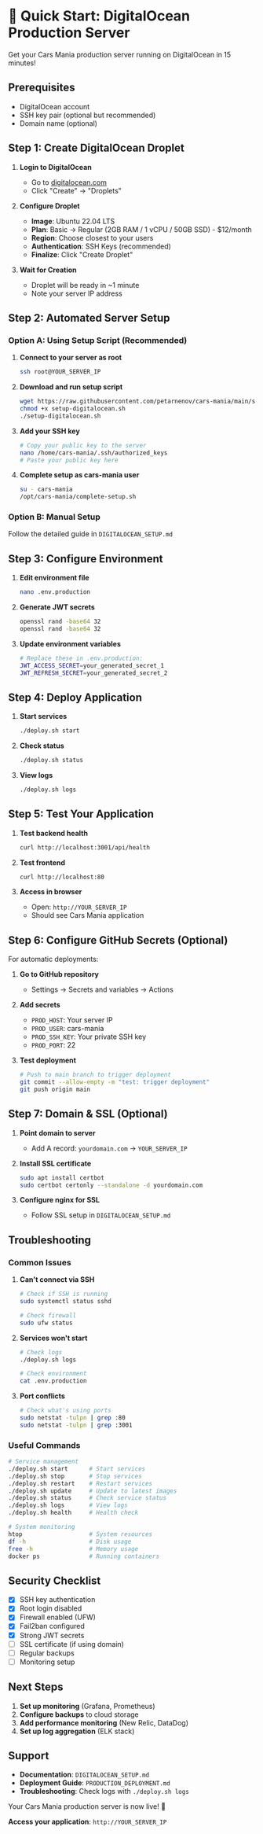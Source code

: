 # 🚀 Quick Start: DigitalOcean Production Server

Get your Cars Mania production server running on DigitalOcean in 15 minutes!

## Prerequisites

- DigitalOcean account
- SSH key pair (optional but recommended)
- Domain name (optional)

## Step 1: Create DigitalOcean Droplet

1. **Login to DigitalOcean**
   - Go to [digitalocean.com](https://digitalocean.com)
   - Click "Create" → "Droplets"

2. **Configure Droplet**
   - **Image**: Ubuntu 22.04 LTS
   - **Plan**: Basic → Regular (2GB RAM / 1 vCPU / 50GB SSD) - $12/month
   - **Region**: Choose closest to your users
   - **Authentication**: SSH Keys (recommended)
   - **Finalize**: Click "Create Droplet"

3. **Wait for Creation**
   - Droplet will be ready in ~1 minute
   - Note your server IP address

## Step 2: Automated Server Setup

### Option A: Using Setup Script (Recommended)

1. **Connect to your server as root**
   ```bash
   ssh root@YOUR_SERVER_IP
   ```

2. **Download and run setup script**
   ```bash
   wget https://raw.githubusercontent.com/petarnenov/cars-mania/main/scripts/setup-digitalocean.sh
   chmod +x setup-digitalocean.sh
   ./setup-digitalocean.sh
   ```

3. **Add your SSH key**
   ```bash
   # Copy your public key to the server
   nano /home/cars-mania/.ssh/authorized_keys
   # Paste your public key here
   ```

4. **Complete setup as cars-mania user**
   ```bash
   su - cars-mania
   /opt/cars-mania/complete-setup.sh
   ```

### Option B: Manual Setup

Follow the detailed guide in `DIGITALOCEAN_SETUP.md`

## Step 3: Configure Environment

1. **Edit environment file**
   ```bash
   nano .env.production
   ```

2. **Generate JWT secrets**
   ```bash
   openssl rand -base64 32
   openssl rand -base64 32
   ```

3. **Update environment variables**
   ```bash
   # Replace these in .env.production:
   JWT_ACCESS_SECRET=your_generated_secret_1
   JWT_REFRESH_SECRET=your_generated_secret_2
   ```

## Step 4: Deploy Application

1. **Start services**
   ```bash
   ./deploy.sh start
   ```

2. **Check status**
   ```bash
   ./deploy.sh status
   ```

3. **View logs**
   ```bash
   ./deploy.sh logs
   ```

## Step 5: Test Your Application

1. **Test backend health**
   ```bash
   curl http://localhost:3001/api/health
   ```

2. **Test frontend**
   ```bash
   curl http://localhost:80
   ```

3. **Access in browser**
   - Open: `http://YOUR_SERVER_IP`
   - Should see Cars Mania application

## Step 6: Configure GitHub Secrets (Optional)

For automatic deployments:

1. **Go to GitHub repository**
   - Settings → Secrets and variables → Actions

2. **Add secrets**
   - `PROD_HOST`: Your server IP
   - `PROD_USER`: cars-mania
   - `PROD_SSH_KEY`: Your private SSH key
   - `PROD_PORT`: 22

3. **Test deployment**
   ```bash
   # Push to main branch to trigger deployment
   git commit --allow-empty -m "test: trigger deployment"
   git push origin main
   ```

## Step 7: Domain & SSL (Optional)

1. **Point domain to server**
   - Add A record: `yourdomain.com` → `YOUR_SERVER_IP`

2. **Install SSL certificate**
   ```bash
   sudo apt install certbot
   sudo certbot certonly --standalone -d yourdomain.com
   ```

3. **Configure nginx for SSL**
   - Follow SSL setup in `DIGITALOCEAN_SETUP.md`

## Troubleshooting

### Common Issues

1. **Can't connect via SSH**
   ```bash
   # Check if SSH is running
   sudo systemctl status sshd
   
   # Check firewall
   sudo ufw status
   ```

2. **Services won't start**
   ```bash
   # Check logs
   ./deploy.sh logs
   
   # Check environment
   cat .env.production
   ```

3. **Port conflicts**
   ```bash
   # Check what's using ports
   sudo netstat -tulpn | grep :80
   sudo netstat -tulpn | grep :3001
   ```

### Useful Commands

```bash
# Service management
./deploy.sh start      # Start services
./deploy.sh stop       # Stop services
./deploy.sh restart    # Restart services
./deploy.sh update     # Update to latest images
./deploy.sh status     # Check service status
./deploy.sh logs       # View logs
./deploy.sh health     # Health check

# System monitoring
htop                   # System resources
df -h                  # Disk usage
free -h                # Memory usage
docker ps              # Running containers
```

## Security Checklist

- [x] SSH key authentication
- [x] Root login disabled
- [x] Firewall enabled (UFW)
- [x] Fail2ban configured
- [x] Strong JWT secrets
- [ ] SSL certificate (if using domain)
- [ ] Regular backups
- [ ] Monitoring setup

## Next Steps

1. **Set up monitoring** (Grafana, Prometheus)
2. **Configure backups** to cloud storage
3. **Add performance monitoring** (New Relic, DataDog)
4. **Set up log aggregation** (ELK stack)

## Support

- **Documentation**: `DIGITALOCEAN_SETUP.md`
- **Deployment Guide**: `PRODUCTION_DEPLOYMENT.md`
- **Troubleshooting**: Check logs with `./deploy.sh logs`

Your Cars Mania production server is now live! 🎉

**Access your application**: `http://YOUR_SERVER_IP`
